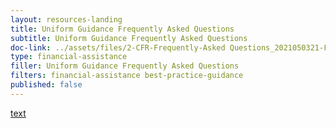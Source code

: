 ```yaml
---
layout: resources-landing
title: Uniform Guidance Frequently Asked Questions
subtitle: Uniform Guidance Frequently Asked Questions
doc-link: ../assets/files/2-CFR-Frequently-Asked Questions_2021050321-FINAL.docx.pdf
type: financial-assistance
filler: Uniform Guidance Frequently Asked Questions
filters: financial-assistance best-practice-guidance
published: false
---
```


<a href="{{ site.baseurl }}/assets/files/2-CFR-Frequently-Asked Questions_2021050321-FINAL.docx.pdf">text</a>
